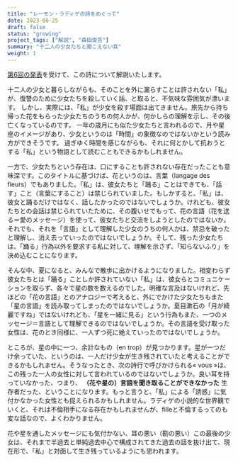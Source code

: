 ```yaml
---
title: "レーモン・ラディゲの詩をめぐって"
date: 2023-06-25
draft: false
status: "growing"
project_tags: ["解説", "森田俊吾"]
summary: "十二人の少女たちと聞こえない耳"
weight: 1
---
```


[第6回の発表](./../../garden/2023-06-23-radiguet)を受けて、この詩について解説いたします。

十二人の少女と暮らしながらも、そのことを外に漏らすことは許されない「私」が、復讐のために少女たちを殺していく話、と取ると、不気味な雰囲気が漂います。
しかし、実際には、「私」が少女を殺す場面は出てきません。旅先から持ち帰った花をもらった少女たちのうちの何人かが、何かしらの理解を示し、その後亡くなっているのです。
一年の歳月にも似た少女たちと言われるので、月や星座のイメージがあり、少女というのは「時間」の象徴なのではないかという読み方ができそうです。
過ぎゆく時間を感じながらも、それに何とかして抗おうとする「私」という物語として読むこともできるかもしれません。

一方で、少女たちという存在は、口にすることも許されない存在だったことも意味深です。このタイトルに基づけば、花というのは、言葉（langage des fleurs）でもありました。「私」は、彼女たちと「踊る」ことはできても、「話す」こと（言葉にすること）は禁じられていました。もしかすると、「私」は、彼女と踊るだけではなく、話したかったのではないでしょうか。けれども、彼女たちとの会話は禁じられていたために、その腹いせでもって、花の言語（花を送る＝愛のメッセージ）を使って、彼女たちと交流をしようとしたのではないか。それでも、それを「言語」として理解した少女のうちの何人かは、禁忌を破ったと理解し、消え去っていったのではないでしょうか。そして、残った少女たちは、「踊る」行為以外を要求する私に対して、理解を示さず、「知らないふり」を決め込むことになります。

そんな中、夏になると、みんなで散歩に出かけるようになりました。相変わらず彼女たちとは「踊る」ことしか許されていない「私」は、彼女らとコミュニケーションを取らず、各々で星の数を数えるのでした。明確な言及はないけれど、先ほどの「花の言語」とのアナロジーで考えると、外にでかけた少女たちもまた「星の言語」を読み取ってしまったのではないでしょうか。夏目漱石の「月が綺麗ですね」ではないけれども、「星を一緒に見る」という行為もまた、一つのメッセージ＝言語として理解できるのではないでしょうか。その言語を受け取った女性は、花のとき同様に、一人ずつ死に絶えていったのではないでしょうか。

ところが、星の中に一つ、余計なもの（en trop）が見つかります。星が一つだけ余っていた、というのは、一人だけ少女が生き残されていたと考えることができるかもしれません。そうなったとき、次の詩行で呼びかけられる« vous »は、この残った一人の女性に対して言われているのではないでしょうか。良い耳を持っていなかった、つまり、 **（花や星の）言語を聞き取ることができなかった** 生存者だった、ということになります。もっと言うと、「私」による「誘惑」に気付かなかった女性とも捉えられるかもしれません。ラディゲの小説的な世界観でいくと、それは不倫相手になる存在かもしれませんが、filleと不倫するってのも変な話なので、よくわかりません。

花や星を通したメッセージにも気付かない、耳の悪い（勘の悪い）この最後の少女は、それまで半過去と単純過去中心で構成されてきた過去の話を抜け出て、現在形で、「私」と対面して生き残っているようにも思われます。

